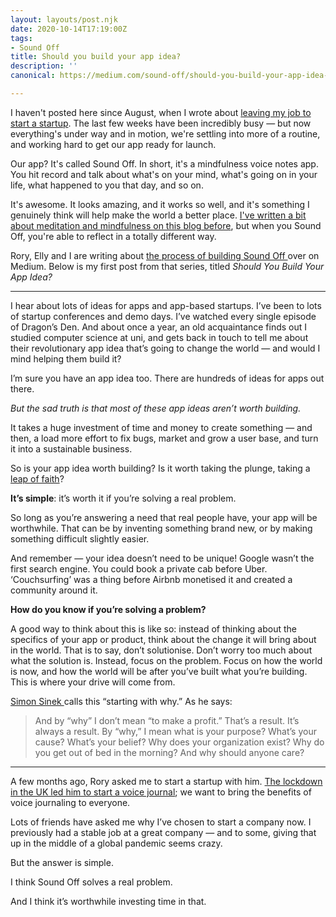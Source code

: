 ```yaml
---
layout: layouts/post.njk
date: 2020-10-14T17:19:00Z
tags:
- Sound Off
title: Should you build your app idea?
description: ''
canonical: https://medium.com/sound-off/should-you-build-your-app-idea-4fbc97c777fa

---
```

I haven't posted here since August, when I wrote about [leaving my job to start a startup](https://paavanblog.com/posts/i-quit-my-job.here-s-what-s-next/ ). The last few weeks have been incredibly busy — but now everything's under way and in motion, we're settling into more of a routine, and working hard to get our app ready for launch.

Our app? It's called Sound Off. In short, it's a mindfulness voice notes app. You hit record and talk about what's on your mind, what's going on in your life, what happened to you that day, and so on.

It's awesome. It looks amazing, and it works so well, and it's something I genuinely think will help make the world a better place. [I've written a bit about meditation and mindfulness on this blog before](https://paavanblog.com/posts/four-notes-on-silence/), but when you Sound Off, you're able to reflect in a totally different way.

Rory, Elly and I are writing about [the process of building Sound Off ](https://medium.com/sound-off)over on Medium. Below is my first post from that series, titled _Should You Build Your App Idea?_

***

I hear about lots of ideas for apps and app-based startups. I’ve been to lots of startup conferences and demo days. I’ve watched every single episode of Dragon’s Den. And about once a year, an old acquaintance finds out I studied computer science at uni, and gets back in touch to tell me about their revolutionary app idea that’s going to change the world — and would I mind helping them build it?

I’m sure you have an app idea too. There are hundreds of ideas for apps out there.

_But the sad truth is that most of these app ideas aren’t worth building._

It takes a huge investment of time and money to create something — and then, a load more effort to fix bugs, market and grow a user base, and turn it into a sustainable business.

So is your app idea worth building? Is it worth taking the plunge, taking a [leap of faith](https://medium.com/illumination/5-reasons-why-you-should-take-the-leap-98113e3aecbd)?

**It’s simple**: it’s worth it if you’re solving a real problem.

So long as you’re answering a need that real people have, your app will be worthwhile. That can be by inventing something brand new, or by making something difficult slightly easier.

And remember — your idea doesn’t need to be unique! Google wasn’t the first search engine. You could book a private cab before Uber. ‘Couchsurfing’ was a thing before Airbnb monetised it and created a community around it.

**How do you know if you’re solving a problem?**

A good way to think about this is like so: instead of thinking about the specifics of your app or product, think about the change it will bring about in the world. That is to say, don’t solutionise. Don’t worry too much about what the solution is. Instead, focus on the problem. Focus on how the world is now, and how the world will be after you’ve built what you’re building. This is where your drive will come from.

[Simon Sinek ](https://www.ted.com/talks/simon_sinek_how_great_leaders_inspire_action?language=en)calls this “starting with why.” As he says:

> And by “why” I don’t mean “to make a profit.” That’s a result. It’s always a result. By “why,” I mean what is your purpose? What’s your cause? What’s your belief? Why does your organization exist? Why do you get out of bed in the morning? And why should anyone care?

***

A few months ago, Rory asked me to start a startup with him. [The lockdown in the UK led him to start a voice journal](https://medium.com/sound-off/we-started-a-start-up-in-lockdown-16ddd7a8d297?source=friends_link&sk=f138e88fc45e19eb46eab688eeaca966); we want to bring the benefits of voice journaling to everyone.

Lots of friends have asked me why I’ve chosen to start a company now. I previously had a stable job at a great company — and to some, giving that up in the middle of a global pandemic seems crazy.

But the answer is simple.

I think Sound Off solves a real problem.

And I think it’s worthwhile investing time in that.